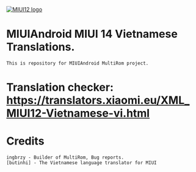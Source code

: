 [![MIUI12 logo](https://camo.githubusercontent.com/5da7a1aede48a5342e3bebad86afc58986b7b75bad9b951b36f5ae02a8a404d5/68747470733a2f2f692e696d6775722e636f6d2f69646d48384e752e706e67)](https://miui.vn/)

# MIUIAndroid MIUI 14 Vietnamese Translations.
	This is repository for MIUIAndroid MultiRom project.

# Translation checker: https://translators.xiaomi.eu/XML_MIUI12-Vietnamese-vi.html

# Credits
    ingbrzy - Builder of MultiRom, Bug reports.
    [butinhi] - The Vietnamese language translator for MIUI
